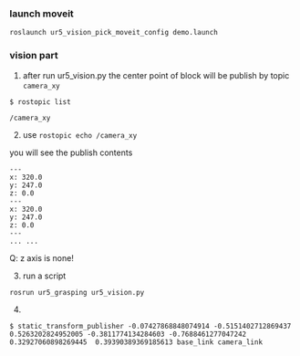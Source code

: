 ### launch moveit 

```
roslaunch ur5_vision_pick_moveit_config demo.launch
```

### vision part
1. after run ur5_vision.py the center point of block will be publish by topic `camera_xy`

```
$ rostopic list

/camera_xy

```

2. use `rostopic echo /camera_xy`

you will see the publish contents

```
---
x: 320.0
y: 247.0
z: 0.0
---
x: 320.0
y: 247.0
z: 0.0
---
... ...

```
Q: z axis is none!

3. run a script
```
rosrun ur5_grasping ur5_vision.py
```

4.
```
$ static_transform_publisher -0.07427868848074914 -0.5151402712869437 0.5263202824952005 -0.3811774134284603 -0.7688461277047242 0.32927060898269445  0.39390389369185613 base_link camera_link
```